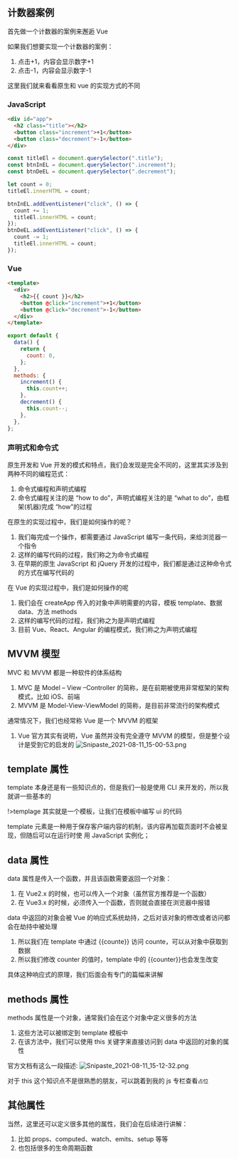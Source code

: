 ## 计数器案例

首先做一个计数器的案例来邂逅 Vue

如果我们想要实现一个计数器的案例：

1.  点击+1，内容会显示数字+1
2.  点击-1，内容会显示数字-1

这里我们就来看看原生和 vue 的实现方式的不同

### JavaScript

```html
<div id="app">
  <h2 class="title"></h2>
  <button class="increment">+1</button>
  <button class="decrement">-1</button>
</div>
```

```js
const titleEl = document.querySelector(".title");
const btnInEL = document.querySelector(".increment");
const btnDeEL = document.querySelector(".decrement");

let count = 0;
titleEl.innerHTML = count;

btnInEL.addEventListener("click", () => {
  count += 1;
  titleEl.innerHTML = count;
});
btnDeEL.addEventListener("click", () => {
  count -= 1;
  titleEl.innerHTML = count;
});
```

### Vue

```html
<template>
  <div>
    <h2>{{ count }}</h2>
    <button @click="increment">+1</button>
    <button @click="decrement">-1</button>
  </div>
</template>
```

```js
export default {
  data() {
    return {
      count: 0,
    };
  },
  methods: {
    increment() {
      this.count++;
    },
    decrement() {
      this.count--;
    },
  },
};
```

### 声明式和命令式

原生开发和 Vue 开发的模式和特点，我们会发现是完全不同的，这里其实涉及到两种不同的编程范式：

1.  命令式编程和声明式编程
2.  命令式编程关注的是 “how to do”，声明式编程关注的是 “what to do”，由框架(机器)完成 “how”的过程

在原生的实现过程中，我们是如何操作的呢？

1.  我们每完成一个操作，都需要通过 JavaScript 编写一条代码，来给浏览器一个指令
2.  这样的编写代码的过程，我们称之为命令式编程
3.  在早期的原生 JavaScript 和 jQuery 开发的过程中，我们都是通过这种命令式的方式在编写代码的

在 Vue 的实现过程中，我们是如何操作的呢

1.  我们会在 createApp 传入的对象中声明需要的内容，模板 template、数据 data、方法 methods
2.  这样的编写代码的过程，我们称之为是声明式编程
3.  目前 Vue、React、Angular 的编程模式，我们称之为声明式编程

## MVVM 模型

MVC 和 MVVM 都是一种软件的体系结构

1.  MVC 是 Model – View –Controller 的简称，是在前期被使用非常框架的架构模式，比如 iOS、前端
2.  MVVM 是 Model-View-ViewModel 的简称，是目前非常流行的架构模式

通常情况下，我们也经常称 Vue 是一个 MVVM 的框架

1.  Vue 官方其实有说明，Vue 虽然并没有完全遵守 MVVM 的模型，但是整个设计是受到它的启发的
    ![Snipaste_2021-08-11_15-00-53.png](https://img12.360buyimg.com/ddimg/jfs/t1/199101/17/2648/68022/611375b4Ebc4b0aa6/46e32a6a85c279ae.png)

## template 属性

template 本身还是有一些知识点的，但是我们一般是使用 CLI 来开发的，所以我就讲一些基本的

!>templage 其实就是一个模板，让我们在模板中编写 ui 的代码

template 元素是一种用于保存客户端内容的机制，该内容再加载页面时不会被呈现，但随后可以在运行时使
用 JavaScript 实例化；

## data 属性

data 属性是传入一个函数，并且该函数需要返回一个对象：

1.  在 Vue2.x 的时候，也可以传入一个对象（虽然官方推荐是一个函数）
2.  在 Vue3.x 的时候，必须传入一个函数，否则就会直接在浏览器中报错

data 中返回的对象会被 Vue 的响应式系统劫持，之后对该对象的修改或者访问都会在劫持中被处理

1.  所以我们在 template 中通过 {{counte}} 访问 counte，可以从对象中获取到数据
2.  所以我们修改 counter 的值时，template 中的 {{counter}}也会发生改变

具体这种响应式的原理，我们后面会有专门的篇幅来讲解

## methods 属性

methods 属性是一个对象，通常我们会在这个对象中定义很多的方法

1.  这些方法可以被绑定到 template 模板中
2.  在该方法中，我们可以使用 this 关键字来直接访问到 data 中返回的对象的属性

官方文档有这么一段描述:
![Snipaste_2021-08-11_15-12-32.png](https://img14.360buyimg.com/ddimg/jfs/t1/183623/30/18800/27030/6113786fE01c20047/ae2872b643cfab49.png)

对于 this 这个知识点不是很熟悉的朋友，可以跳着到我的 js 专栏查看`占位`

## 其他属性

当然，这里还可以定义很多其他的属性，我们会在后续进行讲解：

1.  比如 props、computed、watch、emits、setup 等等
2.  也包括很多的生命周期函数

